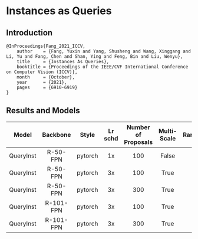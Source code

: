 # Instances as Queries

## Introduction

<!-- [ALGORITHM] -->

```
@InProceedings{Fang_2021_ICCV,
    author    = {Fang, Yuxin and Yang, Shusheng and Wang, Xinggang and Li, Yu and Fang, Chen and Shan, Ying and Feng, Bin and Liu, Wenyu},
    title     = {Instances As Queries},
    booktitle = {Proceedings of the IEEE/CVF International Conference on Computer Vision (ICCV)},
    month     = {October},
    year      = {2021},
    pages     = {6910-6919}
}
```

## Results and Models

| Model        | Backbone  | Style   | Lr schd | Number of Proposals |Multi-Scale| RandomCrop  | box AP  | mask AP  | Config | Download |
|:------------:|:---------:|:-------:|:-------:|:-------:            |:-------: |:---------:|:------:|:------:|:------:|:--------:|
| QueryInst | R-50-FPN  | pytorch | 1x      |   100               | False     |  False     |  42.0  |  37.5  |  [config](https://github.com/open-mmlab/mmdetection/tree/master/configs/queryinst/queryinst_r50_fpn_1x_coco.py) | [model]() &#124; [log]() |
| QueryInst | R-50-FPN  | pytorch | 3x      |   100               | True     |   False     |  44.8  |  39.8  |  [config](https://github.com/open-mmlab/mmdetection/tree/master/configs/queryinst/queryinst_r50_fpn_mstrain_480-800_3x_coco.py) | [model]() &#124; [log]() |
| QueryInst | R-50-FPN  | pytorch | 3x      |   300               | True      |  True      |  47.5  |  41.7  |  [config](https://github.com/open-mmlab/mmdetection/tree/master/configs/queryinst/queryinst_r50_fpn_300_proposals_crop_mstrain_480-800_3x_coco.py) | [model]() &#124; [log]() |
| QueryInst | R-101-FPN | pytorch | 3x      |   100               | True      |  False     |  46.4  |  41.0  |  [config](https://github.com/open-mmlab/mmdetection/tree/master/configs/queryinst/queryinst_r101_fpn_mstrain_480-800_3x_coco.py) | [model]() &#124; [log]() |
| QueryInst | R-101-FPN | pytorch | 3x      |   300               | True      |  True      |  49.0  |  42.9  |  [config](https://github.com/open-mmlab/mmdetection/tree/master/configs/queryinst/queryinst_r101_fpn_300_proposals_crop_mstrain_480-800_3x_coco.py) | [model]() &#124; [log]() |
